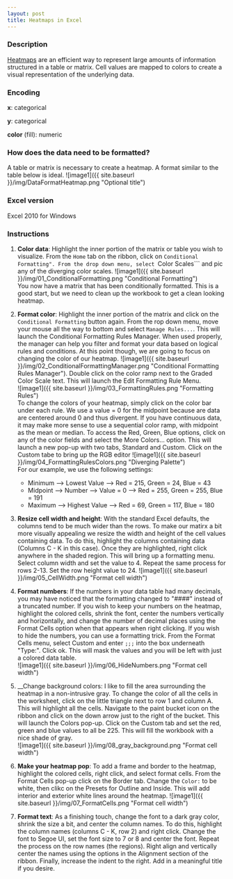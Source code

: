 ```yaml
---
layout: post
title: Heatmaps in Excel
---
```

### Description
[Heatmaps](https://en.wikipedia.org/wiki/Heat_map) are an efficient way to represent large amounts of information structured in a table or matrix. Cell values are mapped to colors to create a visual representation of the underlying data. 

### Encoding
**x**: categorical

**y**: categorical

**color** (fill): numeric

### How does the data need to be formatted?  
A table or matrix is necessary to create a heatmap. A format similar to the table below is ideal.
![image1]({{ site.baseurl }}/img/DataFormatHeatmap.png "Optional title")

### Excel version
Excel 2010 for Windows

### Instructions
1. __Color data__: Highlight the inner portion of the matrix or table you wish to visualize. From the ```Home``` tab on the ribbon, click on ```Conditional Formatting". From the drop down menu, select ```Color Scales``` and pic any of the diverging color scales. 
  ![image1]({{ site.baseurl }}/img/01_ConditionalFormatting.png "Conditional Formatting")   
  You now have a matrix that has been conditionally formatted. This is a good start, but we need to clean up the workbook to get a clean looking heatmap.
  
2. __Format color__: Highlight the inner portion of the matrix and click on the ```Conditional Formatting``` button again. From the rop down menu, move your mouse all the way to bottom and select ```Manage Rules...```. This will launch the Conditional Formatting Rules Manager. When used properly, the manager can help you filter and format your data based on logical rules and conditions. At this point though, we are going to focus on changing the color of our heatmap. 
 ![image1]({{ site.baseurl }}/img/02_ConditionalFormattingManager.png "Conditional Formatting Rules Manager"). 
  Double click on the color ramp next to the Graded Color Scale text. This will launch the Edit Formatting Rule Menu.  
  ![image1]({{ site.baseurl }}/img/03_FormattingRules.png "Formatting Rules")    
  To change the colors of your heatmap, simply click on the color bar under each rule.  We use a value = 0 for the midpoint because are data are centered around 0 and thus divergent. If you have continuous data, it may make more sense to use a sequential color ramp, with midpoint as the mean or median. To access the Red, Green, Blue options, click on any of the color fields and select the More Colors... option. This will launch a new pop-up with two tabs, Standard and Custom. Click on the Custom tabe to bring up the RGB editor
  ![image1]({{ site.baseurl }}/img/04_FormattingRulesColors.png "Diverging Palette")    
  For our example, we use the following settings:
    * Minimum --> Lowest Value --> Red = 215, Green = 24, Blue = 43
    * Midpoint --> Number --> Value = 0 --> Red = 255, Green = 255, Blue = 191
    * Maximum --> Highest Value --> Red = 69, Green = 117, Blue = 180 
  
3. __Resize cell width and height__: With the standard Excel defaults, the columns tend to be much wider than the rows. To make our matirx a bit more visually appealing we resize the width and height of the cell values containing data. To do this, highlight the columns containing data (Columns C - K in this case). Once they are highlighted, right click anywhere in the shaded region. This will bring up a formatting menu. Select column width and set the value to 4. Repeat the same process for rows 2-13. Set the row height value to 24.
  ![image1]({{ site.baseurl }}/img/05_CellWidth.png "Format cell width")
    
4. __Format numbers__: If the numbers in your data table had many decimals, you may have noticed that the formatting changed to "####" instead of a truncated number. If you wish to keep your numbers on the heatmap, highlight the colored cells, shrink the font, center the numbers vertically and horizontally, and change the number of decimal places using the Format Cells option when that appears when right clicking. If you wish to hide the numbers, you can use a formatting trick. From the Format Cells menu, select Custom and enter ```;;;``` into the box underneath "Type:". Click ok. This will mask the values and you will be left with just a colored data table.  
  ![image1]({{ site.baseurl }}/img/06_HideNumbers.png "Format cell width")
  
5. __Change background colors: I like to fill the area surrounding the heatmap in a non-intrusive gray. To change the color of all the cells in the worksheet, click on the little triangle next to row 1 and column A. This will highlight all the cells. Navigate to the paint bucket icon on the ribbon and click on the down arrow just to the right of the bucket. This will launch the Colors pop-up. Click on the Custom tab and set the red, green and blue values to all be 225. This will fill the workbook with a nice shade of gray.  
  ![image1]({{ site.baseurl }}/img/08_gray_background.png "Format cell width")  

6. __Make your heatmap pop__: To add a frame and border to the heatmap, highlight the colored cells, right click, and select format cells. From the Format Cells pop-up click on the Border tab. Change the ```Color:``` to be white, then clikc on the Presets for Outline and Inside. This will add interior and exterior white lines around the heatmap.
  ![image1]({{ site.baseurl }}/img/07_FormatCells.png "Format cell width")  
  
7. __Format text__: As a finishing touch, change the font to a dark gray color, shrink the size a bit, and center the column names. To do this, highlight the column names (columns C - K, row 2) and right click. Change the font to Segoe UI, set the font size to 7 or 8 and center the font. Repeat the process on the row names (the regions). Right align and vertically center the names using the options in the Alignment section of the ribbon. Finally, increase the indent to the right. Add in a meaningful title if you desire. 
